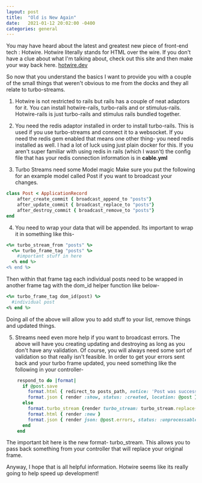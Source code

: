 ```yaml
---
layout: post
title:  "Old is New Again"
date:   2021-01-12 20:02:00 -0400
categories: general
---
```

You may have heard about the latest and greatest new piece of front-end tech : Hotwire. Hotwire literally stands for HTML over the wire. If you don't have a clue about what I'm talking about, check out this site and then make your way back here. [hotwire.dev](https://hotwire.dev)

So now that you understand the basics I want to provide you with a couple of the small things that weren't obvious to me from the docks and they all relate to turbo-streams.

1. Hotwire is not restricted to rails but rails has a couple of neat adaptors for it.
You can install hotwire-rails, turbo-rails and or stimulus-rails. Hotwire-rails is just turbo-rails and stimulus rails bundled together. 

2. You need the redis adaptor installed in order to install turbo-rails. 
This is used if you use turbo-streams and connect it to a websocket. If you need the redis gem enabled that means one other thing- you need redis installed as well. I had a lot of luck using just plain docker for this. If you aren't super familiar with using redis in rails (which I wasn't) the config file that has your redis connection information is in **cable.yml**

3. Turbo Streams need some Model magic
Make sure you put the following for an example model called Post if you want to broadcast your changes.
```ruby
class Post < ApplicationRecord
    after_create_commit { broadcast_append_to "posts"}
    after_update_commit { broadcast_replace_to "posts"}
    after_destroy_commit { broadcast_remove_to "posts"}
end
```

4. You need to wrap your data that will be appended.
Its important to wrap it in something like this-
```ruby
<%= turbo_stream_from "posts" %>
  <%= turbo_frame_tag "posts" %>
    #important stuff in here
  <% end %>
<% end %>
```
Then within that frame tag each individual posts need to be wrapped in another frame tag with the dom_id helper function like below-
```ruby
<%= turbo_frame_tag dom_id(post) %>
  #individual post
<% end %>
```
Doing all of the above will allow you to add stuff to your list, remove things and updated things.

5. Streams need even more help if you want to broadcast errors.
The above will have you creating updating and destroying as long as you don't have any validation. Of course, you will always need some sort of validation so that really isn't feasible. In order to get your errors sent back and your turbo frame updated, you need something like the following in your controller-
```ruby
    respond_to do |format|
      if @post.save
        format.html { redirect_to posts_path, notice: 'Post was successfully created.' }
        format.json { render :show, status: :created, location: @post }
      else
        format.turbo_stream {render turbo_stream: turbo_stream.replace(@post, partial: "posts/form", locals: {post: @post})}
        format.html { render :new }
        format.json { render json: @post.errors, status: :unprocessable_entity }
      end
    end
```
The important bit here is the new format- turbo_stream. This allows you to pass back something from your controller that will replace your original frame.

Anyway, I hope that is all helpful information. Hotwire seems like its really going to help speed up development!
